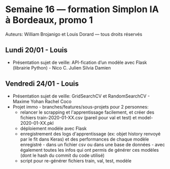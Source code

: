 # Semaine 16 — formation Simplon IA à Bordeaux, promo 1

Auteurs: William Brojanigo et Louis Dorard — tous droits réservés

## Lundi 20/01 - Louis

* Présentation sujet de veille: API-fication d’un modèle avec Flask (librairie Python) - Nico C. Julien Silvia Damien

## Vendredi 24/01 - Louis

* Présentation sujet de veille: GridSearchCV et RandomSearchCV - Maxime Yohan Rachel Coco
* Projet immo - branches/features/sous-projets pour 2 personnes:
  * relancer le scrapping et l'apprentissage facilement, et créer des fichiers train-2020-01-XX.csv (pareil pour val et test) et model-2020-01-XX.pkl
  * déploiement modèle avec Flask
  * enregistrement des logs d'apprentissage (ex: objet history renvoyé par le fit dans Keras) et des performances de chaque modèle enregistré - dans un fichier csv ou dans une base de données - avec également toutes les infos qui ont permis de générer ces modèles (dont le hash du commit du code utilisé)
  * script pour re-générer fichiers train, val, test, modèle
